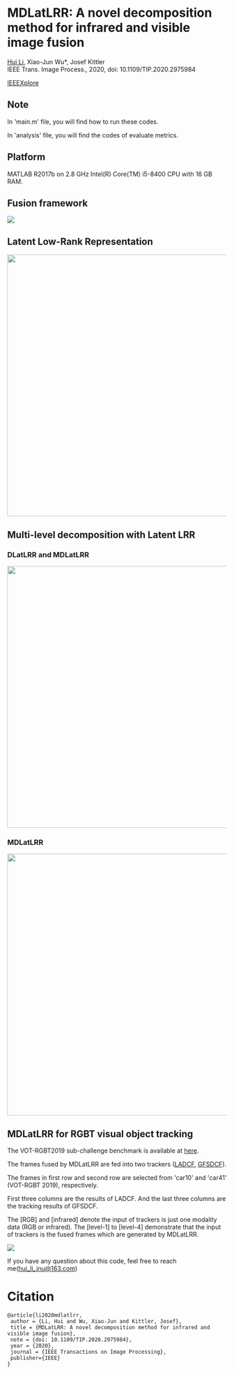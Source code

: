 # MDLatLRR: A novel decomposition method for infrared and visible image fusion

[Hui Li](https://hli1221.github.io/), Xiao-Jun Wu*, Josef Kittler  
IEEE Trans. Image Process., 2020, doi: 10.1109/TIP.2020.2975984

[IEEEXplore](https://ieeexplore.ieee.org/document/9018389)

## Note
In 'main.m' file, you will find how to run these codes.

In 'analysis' file, you will find the codes of evaluate metrics.

## Platform

MATLAB R2017b on 2.8 GHz Intel(R) Core(TM) i5-8400 CPU with 16 GB RAM.

## Fusion framework
![](https://github.com/hli1221/imagefusion_mdlatlrr/blob/master/figures/framework.png)

## Latent Low-Rank Representation
<img src="https://github.com/hli1221/imagefusion_mdlatlrr/blob/master/figures/latentlrr.png" width="600">

## Multi-level decomposition with Latent LRR

### DLatLRR and MDLatLRR
<img src="https://github.com/hli1221/imagefusion_mdlatlrr/blob/master/figures/DLatLRR.png" width="600">

### MDLatLRR
<img src="https://github.com/hli1221/imagefusion_mdlatlrr/blob/master/figures/MDLatLRR.png" width="600">


## MDLatLRR for RGBT visual object tracking
The VOT-RGBT2019 sub-challenge benchmark is available at [here](http://www.votchallenge.net/vot2019/dataset.html).

The frames fused by MDLatLRR are fed into two trackers ([LADCF](https://github.com/XU-TIANYANG/LADCF), [GFSDCF](https://github.com/XU-TIANYANG/GFS-DCF)).

The frames in first row and second row are selected from 'car10' and 'car41' (VOT-RGBT 2019), respectively. 

First three columns are the results of LADCF. And the last three columns are the tracking results of GFSDCF. 

The [RGB] and [infrared] denote the input of trackers is just one modality data (RGB or infrared). The [level-1] to [level-4] demonstrate that the input of trackers is the fused frames which are generated by MDLatLRR.


![](https://github.com/hli1221/imagefusion_mdlatlrr/blob/master/figures/rgbt-label-all.png)



If you have any question about this code, feel free to reach me(hui_li_jnu@163.com) 

# Citation

```
@article{li2020mdlatlrr,
 author = {Li, Hui and Wu, Xiao-Jun and Kittler, Josef},
 title = {MDLatLRR: A novel decomposition method for infrared and visible image fusion},
 note = {doi: 10.1109/TIP.2020.2975984},
 year = {2020},
 journal = {IEEE Transactions on Image Processing},
 publisher={IEEE}
}
```
